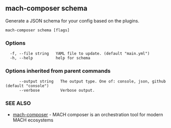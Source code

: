## mach-composer schema

Generate a JSON schema for your config based on the plugins.

```
mach-composer schema [flags]
```

### Options

```
  -f, --file string   YAML file to update. (default "main.yml")
  -h, --help          help for schema
```

### Options inherited from parent commands

```
      --output string   The output type. One of: console, json, github (default "console")
      --verbose         Verbose output.
```

### SEE ALSO

* [mach-composer](mach-composer.md)	 - MACH composer is an orchestration tool for modern MACH ecosystems

